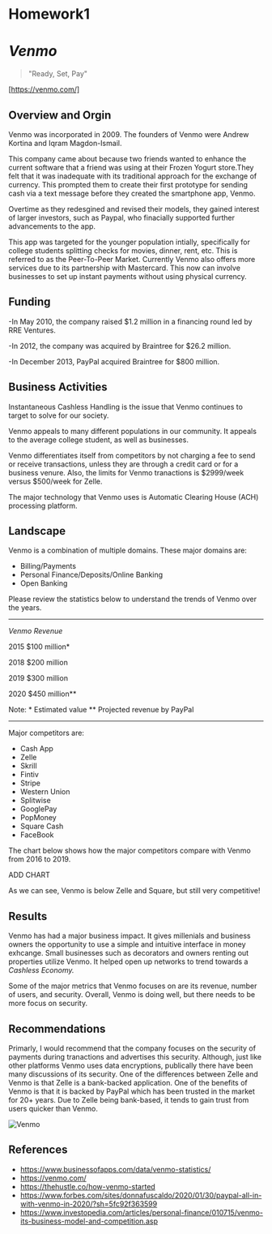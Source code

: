 # Homework1

# *Venmo*

> "Ready, Set, Pay"

[https://venmo.com/]

## **Overview and Orgin**

Venmo was incorporated in 2009. 
The founders of Venmo were Andrew Kortina and Iqram Magdon-Ismail.

This company came about because two friends wanted to enhance the current software that a friend was using at their Frozen Yogurt store.They felt that it was inadequate with its traditional approach for the exchange of currency. This prompted them to create their first prototype for sending cash via a text message before they created the smartphone app, Venmo. 

Overtime as they redesgined and revised their models, they gained interest of larger investors, such as Paypal, who finacially supported further advancements to the app. 

This app was targeted for the younger population intially, specifically for college students splitting checks for movies, dinner, rent, etc. This is referred to as the Peer-To-Peer Market. Currently Venmo also offers more services due to its partnership with Mastercard. This now can involve businesses to set up instant payments without using physical currency. 

## **Funding**  

-In May 2010, the company raised $1.2 million in a financing round led by RRE Ventures.

-In 2012, the company was acquired by Braintree for $26.2 million.

-In December 2013, PayPal acquired Braintree for $800 million.

## **Business Activities**

Instantaneous Cashless Handling is the issue that Venmo continues to target to solve for our society.  

Venmo appeals to many different populations in our community. It appeals to the average college student, as well as businesses. 

Venmo differentiates itself from competitors by not charging a fee to send or receive transactions, unless they are through a credit card or for a business venure. Also, the limits for Venmo tranactions is $2999/week versus $500/week for Zelle. 

The major technology that Venmo uses is Automatic Clearing House (ACH) processing platform. 

## **Landscape**

Venmo is a combination of multiple domains. These major domains are: 

- Billing/Payments
- Personal Finance/Deposits/Online Banking
- Open Banking

Please review the statistics below to understand the trends of Venmo over the years.

-------------------------

_Venmo Revenue_

2015	$100 million*

2018	$200 million

2019	$300 million

2020	$450 million**

Note: * Estimated value ** Projected revenue by PayPal

-------------------------

Major competitors are:
- Cash App
- Zelle
- Skrill
- Fintiv
- Stripe
- Western Union
- Splitwise
- GooglePay
- PopMoney
- Square Cash
- FaceBook

The chart below shows how the major competitors compare with Venmo from 2016 to 2019. 

ADD CHART

As we can see, Venmo is below Zelle and Square, but still very competitive! 

## **Results**

Venmo has had a major business impact. It gives millenials and business owners the opportunity to use a simple and intuitive interface in money exhcange. Small businesses such as decorators and owners renting out properties utilize Venmo. It helped open up networks to trend towards a _Cashless Economy._

Some of the major metrics that Venmo focuses on are its revenue, number of users, and security. Overall, Venmo is doing well, but there needs to be more focus on security. 

## **Recommendations**

Primarly, I would recommend that the company focuses on the security of payments during tranactions and advertises this security. Although, just like other platforms Venmo uses data encryptions, publically there have been many discussions of its security. One of the differences between Zelle and Venmo is that Zelle is a bank-backed application. One of the benefits of Venmo is that it is backed by PayPal which has been trusted in the market for 20+ years. Due to Zelle being bank-based, it tends to gain trust from users quicker than Venmo. 


![Venmo](trilogy/VenmoPic.png)

## **References**

- https://www.businessofapps.com/data/venmo-statistics/
- https://venmo.com/
- https://thehustle.co/how-venmo-started
- https://www.forbes.com/sites/donnafuscaldo/2020/01/30/paypal-all-in-with-venmo-in-2020/?sh=5fc92f363599
- https://www.investopedia.com/articles/personal-finance/010715/venmo-its-business-model-and-competition.asp
